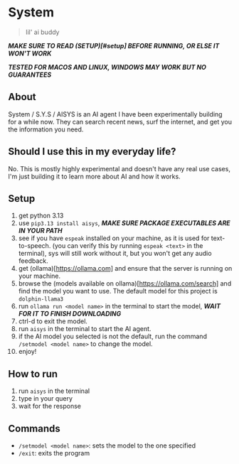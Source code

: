 # System
> lil' ai buddy


***MAKE SURE TO READ (SETUP)[#setup] BEFORE RUNNING, OR ELSE IT WON'T WORK***

***TESTED FOR MACOS AND LINUX, WINDOWS MAY WORK BUT NO GUARANTEES***

## About
System / S.Y.S / AISYS is an AI agent I have been experimentally building for a while now. They can search recent news, surf the internet, and get you the information you need.

## Should I use this in my everyday life?
No. This is mostly highly experimental and doesn't have any real use cases, I'm just building it to learn more about AI and how it works.

## Setup
1. get python 3.13
3. use `pip3.13 install aisys`, ***MAKE SURE PACKAGE EXECUTABLES ARE IN YOUR PATH***
4. see if you have `espeak` installed on your machine, as it is used for text-to-speech. (you can verify this by running `espeak <text>` in the terminal), sys will still work without it, but you won't get any audio feedback.
2. get (ollama)[https://ollama.com] and ensure that the server is running on your machine.
3. browse the (models available on ollama)[https://ollama.com/search] and find the model you want to use. The default model for this project is `dolphin-llama3`
4. run `ollama run <model name>` in the terminal to start the model, ***WAIT FOR IT TO FINISH DOWNLOADING***
5. ctrl-d to exit the model.
6. run `aisys` in the terminal to start the AI agent.
7. if the AI model you selected is not the default, run the command `/setmodel <model name>` to change the model.
8. enjoy!

## How to run
1. run `aisys` in the terminal
2. type in your query
3. wait for the response

## Commands
- `/setmodel <model name>`: sets the model to the one specified
- `/exit`: exits the program